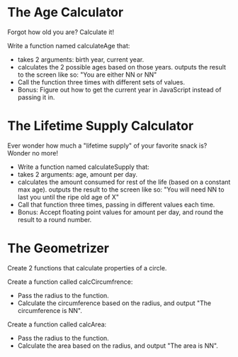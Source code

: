 # The Age Calculator

Forgot how old you are? Calculate it!

Write a function named calculateAge that:
- takes 2 arguments: birth year, current year.
- calculates the 2 possible ages based on those years.
outputs the result to the screen like so: "You are either NN or NN"
- Call the function three times with different sets of values.
- Bonus: Figure out how to get the current year in JavaScript instead of passing it in.

# The Lifetime Supply Calculator

Ever wonder how much a "lifetime supply" of your favorite snack is? Wonder no more!

- Write a function named calculateSupply that:
- takes 2 arguments: age, amount per day.
- calculates the amount consumed for rest of the life (based on a constant max age).
outputs the result to the screen like so: "You will need NN to last you until the ripe old age of X"
- Call that function three times, passing in different values each time.
- Bonus: Accept floating point values for amount per day, and round the result to a round number.

# The Geometrizer

Create 2 functions that calculate properties of a circle.

Create a function called calcCircumfrence:

- Pass the radius to the function.
- Calculate the circumference based on the radius, and output "The circumference is NN".

Create a function called calcArea:

- Pass the radius to the function.
- Calculate the area based on the radius, and output "The area is NN".
